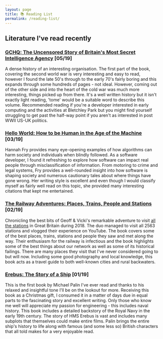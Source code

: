 ```yaml
---
layout: page
title: 📚 Reading List
permalink: /reading-list/
---
```

## Literature I've read recently

### [GCHQ: The Uncensored Story of Britain's Most Secret Intelligence Agency](https://www.waterstones.com/book/gchq/richard-aldrich/9780007312658) [05/19]

A dense history of an interesting organisation. The first part of the book, covering the second world war is very interesting and easy to read, however I found the late 50's through to the early 70's fairly boring and this expands through some hundreds of pages - not ideal. However, coming out of the other side and into the heart of the cold war was much more interesting, things picked up from there. It's a well written history but it isn't exactly light reading, 'tome' would be a suitable word to describe this volume. Recommended reading if you're a developer interested in early computing and the activities at Bletchley Park but you might find yourself struggling to get past the half-way point if you aren't as interested in post WWII US-UK politics.

### [Hello World: How to be Human in the Age of the Machine](https://www.waterstones.com/book/hello-world/hannah-fry/9780857525246) [03/19]

Hannah Fry provides many eye-opening examples of how algorithms can harm society and individuals when blindly followed. As a software developer, I found it refreshing to explore how software can impact real people through misclassification of information. From motoring to crime and legal systems, Fry provides a well-rounded insight into how software is shaping society and numerous cautionary tales about where things have gone wrong. Her writing style is excellent and even though I would classify myself as fairly well read on this topic, she provided many interesting citations that kept me entertained.

### [The Railway Adventures: Places, Trains, People and Stations](https://www.waterstones.com/book/the-railway-adventures/vicki-pipe/geoff-marshall/9781910463871) [02/19]

Chronicling the best bits of Geoff & Vicki's remarkable adventure to visit [all the stations](http://allthestations.co.uk/) in Great Britain during 2018. The duo managed to visit all 2563 stations and vlogged their experience on YouTube. The book covers some of the best places, trains, stations and people they saw and met along the way. Their enthusiasm for the railway is infectious and the book highlights some of the best things about our network as well as some of its historical failings. There are many places they visit that I've never considered going to but will now. Including some good photography and local knowledge, this book acts as a travel guide to both well-known cities and rural backwaters.

### [Erebus: The Story of a Ship](https://www.waterstones.com/book/erebus-the-story-of-a-ship/michael-palin/9781847948120) [01/19]

This is the first book by Michael Palin I've ever read and thanks to his relaxed and insightful tone I'll be on the lookout for more. Receiving this book as a Christmas gift, I consumed it in a matter of days due in equal parts to the fascinating story and excellent writing. Only those who know me well will appreciate my passion for engineering - this includes naval history. This book includes a detailed backstory of the Royal Navy in the early 19th century. The story of HMS Erebus is vast and includes many subplots that themselves could make entire films. Palin brings the entire ship's history to life along with famous (and some less so) British characters that all told makes for a very enjoyable read.
